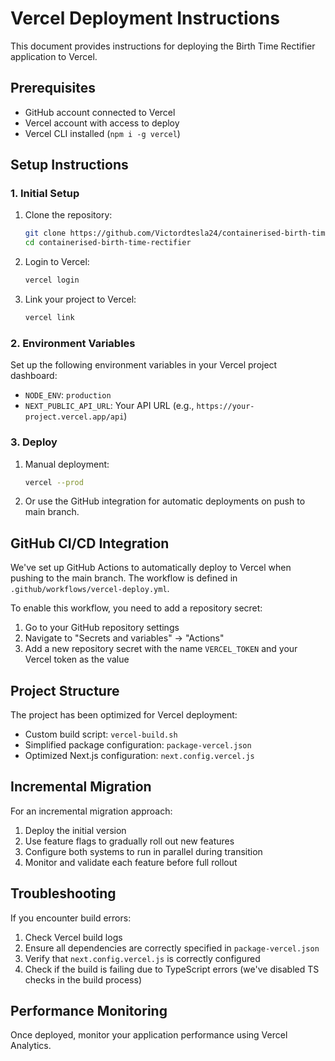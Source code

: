 # Vercel Deployment Instructions

This document provides instructions for deploying the Birth Time Rectifier application to Vercel.

## Prerequisites

- GitHub account connected to Vercel
- Vercel account with access to deploy
- Vercel CLI installed (`npm i -g vercel`)

## Setup Instructions

### 1. Initial Setup

1. Clone the repository:
   ```bash
   git clone https://github.com/Victordtesla24/containerised-birth-time-rectifier.git
   cd containerised-birth-time-rectifier
   ```

2. Login to Vercel:
   ```bash
   vercel login
   ```

3. Link your project to Vercel:
   ```bash
   vercel link
   ```

### 2. Environment Variables

Set up the following environment variables in your Vercel project dashboard:

- `NODE_ENV`: `production`
- `NEXT_PUBLIC_API_URL`: Your API URL (e.g., `https://your-project.vercel.app/api`)

### 3. Deploy

1. Manual deployment:
   ```bash
   vercel --prod
   ```

2. Or use the GitHub integration for automatic deployments on push to main branch.

## GitHub CI/CD Integration

We've set up GitHub Actions to automatically deploy to Vercel when pushing to the main branch. The workflow is defined in `.github/workflows/vercel-deploy.yml`.

To enable this workflow, you need to add a repository secret:

1. Go to your GitHub repository settings
2. Navigate to "Secrets and variables" → "Actions"
3. Add a new repository secret with the name `VERCEL_TOKEN` and your Vercel token as the value

## Project Structure

The project has been optimized for Vercel deployment:

- Custom build script: `vercel-build.sh`
- Simplified package configuration: `package-vercel.json`
- Optimized Next.js configuration: `next.config.vercel.js`

## Incremental Migration

For an incremental migration approach:

1. Deploy the initial version
2. Use feature flags to gradually roll out new features
3. Configure both systems to run in parallel during transition
4. Monitor and validate each feature before full rollout

## Troubleshooting

If you encounter build errors:

1. Check Vercel build logs
2. Ensure all dependencies are correctly specified in `package-vercel.json`
3. Verify that `next.config.vercel.js` is correctly configured
4. Check if the build is failing due to TypeScript errors (we've disabled TS checks in the build process)

## Performance Monitoring

Once deployed, monitor your application performance using Vercel Analytics.
